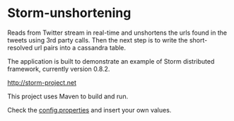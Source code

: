 Storm-unshortening
==================

Reads from Twitter stream in real-time and unshortens the urls found in the
tweets using 3rd party calls. Then the next step is to write the short-resolved
url pairs into a cassandra table.

The application is built to demonstrate an example of Storm distributed 
framework, currently version 0.8.2.

http://storm-project.net

This project uses Maven to build and run.

Check the [config.properties](https://github.com/mvogiatzis/storm-unshortening/config.properties)
and insert your own values. 
